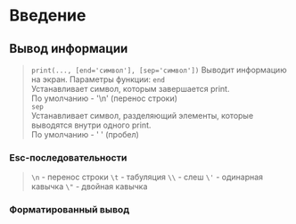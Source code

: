 # Введение

## Вывод информации

> `print(..., [end='символ'], [sep='символ'])`
> Выводит информацию на экран.
> Параметры функции:
> <code>end</code>\
> Устанавливает символ, которым завершается print.\
> По умолчанию - '\n' (перенос строки)\
> <code>sep</code>\
> Устанавливает символ, разделяющий элементы, которые выводятся внутри одного print.\
> По умолчанию - ' ' (пробел)

### Esc-последовательности

> `\n` - перенос строки
> `\t` - табуляция
> `\\` - слеш
> `\'` - одинарная кавычка
> `\"` - двойная кавычка

### Форматированный вывод
